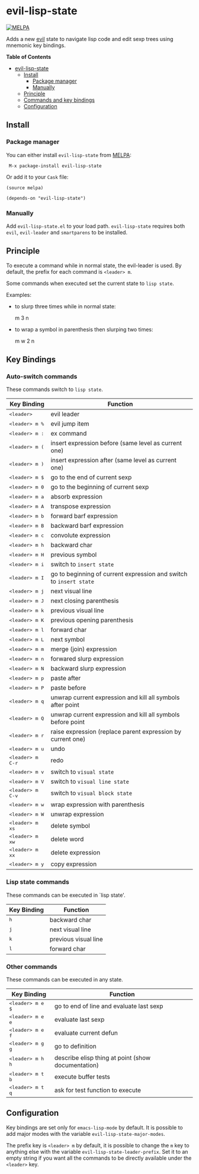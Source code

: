 # evil-lisp-state
[![MELPA](http://melpa.org/packages/evil-lisp-state-badge.svg)](http://melpa.org/#/evil-lisp-state)

Adds a new [evil][evil-link] state to navigate lisp code and edit sexp trees
using mnemonic key bindings.

<!-- markdown-toc start - Don't edit this section. Run M-x markdown-toc/generate-toc again -->
**Table of Contents**

- [evil-lisp-state](#evil-lisp-state)
    - [Install](#install)
        - [Package manager](#package-manager)
        - [Manually](#manually)
    - [Principle](#principle)
    - [Commands and key bindings](#commands-and-key-bindings)
    - [Configuration](#configuration)

<!-- markdown-toc end -->

## Install

### Package manager

You can either install `evil-lisp-state` from [MELPA][melpa-link]:

```
 M-x package-install evil-lisp-state
```

Or add it to your `Cask` file:

```elisp
(source melpa)

(depends-on "evil-lisp-state")
```

### Manually

Add `evil-lisp-state.el` to your load path. `evil-lisp-state` requires
both `evil`, `evil-leader` and `smartparens` to be installed.

## Principle

To execute a command while in normal state, the evil-leader is used.
By default, the prefix for each command is `<leader> m`.

Some commands when executed set the current state to `lisp state`.

Examples:

- to slurp three times while in normal state:

    <leader> m 3 n

- to wrap a symbol in parenthesis then slurping two times:

    <leader> m w 2 n

## Key Bindings

### Auto-switch commands

These commands switch to `lisp state`.

Key Binding                 | Function
----------------------------|------------------------------------------------------------
<kbd>\<leader\></kbd>       | evil leader
<kbd>\<leader\> m %</kbd>   | evil jump item
<kbd>\<leader\> m :</kbd>   | ex command
<kbd>\<leader\> m (</kbd>   | insert expression before (same level as current one)
<kbd>\<leader\> m )</kbd>   | insert expression after (same level as current one)
<kbd>\<leader\> m $</kbd>   | go to the end of current sexp
<kbd>\<leader\> m 0</kbd>   | go to the beginning of current sexp
<kbd>\<leader\> m a</kbd>   | absorb expression
<kbd>\<leader\> m A</kbd>   | transpose expression
<kbd>\<leader\> m b</kbd>   | forward barf expression
<kbd>\<leader\> m B</kbd>   | backward barf expression
<kbd>\<leader\> m c</kbd>   | convolute expression
<kbd>\<leader\> m h</kbd>   | backward char
<kbd>\<leader\> m H</kbd>   | previous symbol
<kbd>\<leader\> m i</kbd>   | switch to `insert state`
<kbd>\<leader\> m I</kbd>   | go to beginning of current expression and switch to `insert state`
<kbd>\<leader\> m j</kbd>   | next visual line
<kbd>\<leader\> m J</kbd>   | next closing parenthesis
<kbd>\<leader\> m k</kbd>   | previous visual line
<kbd>\<leader\> m K</kbd>   | previous opening parenthesis
<kbd>\<leader\> m l</kbd>   | forward char
<kbd>\<leader\> m L</kbd>   | next symbol
<kbd>\<leader\> m m</kbd>   | merge (join) expression
<kbd>\<leader\> m n</kbd>   | forwared slurp expression
<kbd>\<leader\> m N</kbd>   | backward slurp expression
<kbd>\<leader\> m p</kbd>   | paste after
<kbd>\<leader\> m P</kbd>   | paste before
<kbd>\<leader\> m q</kbd>   | unwrap current expression and kill all symbols after point
<kbd>\<leader\> m Q</kbd>   | unwrap current expression and kill all symbols before point
<kbd>\<leader\> m r</kbd>   | raise expression (replace parent expression by current one)
<kbd>\<leader\> m u</kbd>   | undo
<kbd>\<leader\> m C-r</kbd> | redo
<kbd>\<leader\> m v</kbd>   | switch to `visual state`
<kbd>\<leader\> m V</kbd>   | switch to `visual line state`
<kbd>\<leader\> m C-v</kbd> | switch to `visual block state`
<kbd>\<leader\> m w</kbd>   | wrap expression with parenthesis
<kbd>\<leader\> m W</kbd>   | unwrap expression
<kbd>\<leader\> m xs</kbd>  | delete symbol
<kbd>\<leader\> m xw</kbd>  | delete word
<kbd>\<leader\> m xx</kbd>  | delete expression
<kbd>\<leader\> m y</kbd>   | copy expression

### Lisp state commands

These commands can be executed in `lisp state'.

Key Binding    | Function
---------------|------------------------------------------------------------
<kbd>h</kbd>   | backward char
<kbd>j</kbd>   | next visual line
<kbd>k</kbd>   | previous visual line
<kbd>l</kbd>   | forward char

### Other commands

These commands can be executed in any state.

Key Binding                 | Function
----------------------------|------------------------------------------------------------
<kbd>\<leader\> m e $</kbd> | go to end of line and evaluate last sexp
<kbd>\<leader\> m e e</kbd> | evaluate last sexp
<kbd>\<leader\> m e f</kbd> | evaluate current defun
<kbd>\<leader\> m g g</kbd> | go to definition
<kbd>\<leader\> m h h</kbd> | describe elisp thing at point (show documentation)
<kbd>\<leader\> m t b</kbd> | execute buffer tests
<kbd>\<leader\> m t q</kbd> | ask for test function to execute

## Configuration

Key bindings are set only for `emacs-lisp-mode` by default.
It is possible to add major modes with the variable
`evil-lisp-state-major-modes`.

The prefix key is `<leader> m` by default, it is possible to
change the `m` key to anything else with the variable
`evil-lisp-state-leader-prefix`. Set it to an empty string
if you want all the commands to be directly available
under the `<leader>` key.

[evil-link]: https://gitorious.org/evil/pages/Home
[smartparens-link]: https://github.com/Fuco1/smartparens/wiki
[melpa-link]: http://melpa.org/
